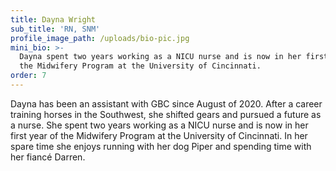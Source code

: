 ```yaml
---
title: Dayna Wright
sub_title: 'RN, SNM'
profile_image_path: /uploads/bio-pic.jpg
mini_bio: >-
  Dayna spent two years working as a NICU nurse and is now in her first year of
  the Midwifery Program at the University of Cincinnati.
order: 7
---
```


Dayna has been an assistant with GBC since August of 2020. After a career training horses in the Southwest, she shifted gears and pursued a future as a nurse. She spent two years working as a NICU nurse and is now in her first year of the Midwifery Program at the University of Cincinnati. In her spare time she enjoys running with her dog Piper and spending time with her fiancé Darren.&nbsp;
